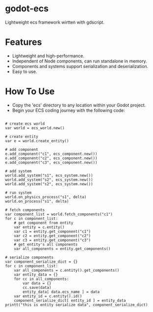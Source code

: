 # godot-ecs
Lightweight ecs framework wirtten with gdscript.

# Features

- Lightweight and high-performance.
- Independent of Node components, can run standalone in memory.
- Components and systems support serialization and deserialization.
- Easy to use.

# How To Use

- Copy the 'ecs' directory to any location within your Godot project.
- Begin your ECS coding journey with the following code:

```

# create ecs world
var world = ecs_world.new()

# create entity
var e = world.create_entity()

# add component
e.add_component("c1", ecs_component.new())
e.add_component("c2", ecs_component.new())
e.add_component("c3", ecs_component.new())

# add system
world.add_system("s1", ecs_system.new())
world.add_system("s2", ecs_system.new())
world.add_system("s2", ecs_system.new())

# run system
world.on_physics_process("s1", delta)
world.on_process("s1", delta)

# fetch components
var component_list = world.fetch_components("c1")
for c in component_list:
	# get component from entity
	var entity = c.entity()
	var c1 = entity.get_component("c1")
	var c2 = entity.get_component("c2")
	var c3 = entity.get_component("c3")
	# get entity's all components
	var all_components = entity.get_components()
	
# serialize components
var component_serialize_dict = {}
for c in component_list:
	var all_components = c.entity().get_components()
	var entity_data = {}
	for cc in all_components:
		var data = {}
		cc.save(data)
		entity_data[ data.ecs_name ] = data
	var entity_id = c.entity().id()
	component_serialize_dict[ entity_id ] = entity_data
printt("this is entity serialize data", component_serialize_dict)

```
